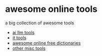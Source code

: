 # awesome online tools

a big collection of awesome tools

* [ai llm tools](./awesome-llm-tools.md)
* [it tools](./awesome-it-tools.md)
* [awesome online free dictionaries](./awesome-online-dictionary.md)
* [other misc tools](./awesome-misc-tools.md)